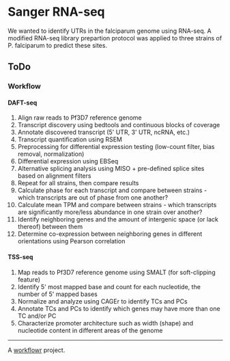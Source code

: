 # Sanger RNA-seq

We wanted to identify UTRs in the falciparum genome using RNA-seq. A modified RNA-seq library prepartion protocol was applied to three strains of P. falciparum to predict these sites.

## ToDo
  
### Workflow

#### DAFT-seq

1. Align raw reads to Pf3D7 reference genome
2. Transcript discovery using bedtools and continuous blocks of coverage
3. Annotate discovered transcript (5' UTR, 3' UTR, ncRNA, etc.)
4. Transcript quantification using RSEM
5. Preprocessing for differential expression testing (low-count filter, bias removal, normalization)
6. Differential expression using EBSeq
7. Alternative splicing analysis using MISO + pre-defined splice sites based on alignment filters
8. Repeat for all strains, then compare results
9. Calculate phase for each transcript and compare between strains - which transcripts are out of phase from one another?
10. Calculate mean TPM and compare between strains - which transcripts are significantly more/less abundance in one strain over another?
11. Identify neighboring genes and the amount of intergenic space (or lack thereof) between them
12. Determine co-expression between neighboring genes in different orientations using Pearson correlation

#### TSS-seq

1. Map reads to Pf3D7 reference genome using SMALT (for soft-clipping feature)
2. Identify 5' most mapped base and count for each nucleotide, the number of 5' mapped bases
3. Normalize and analyze using CAGEr to identify TCs and PCs
4. Annotate TCs and PCs to identify which genes may have more than one TC and/or PC
5. Characterize promoter architecture such as width (shape) and nucleotide content in different areas of the genome

---

A [workflowr][] project.

[workflowr]: https://github.com/jdblischak/workflowr
